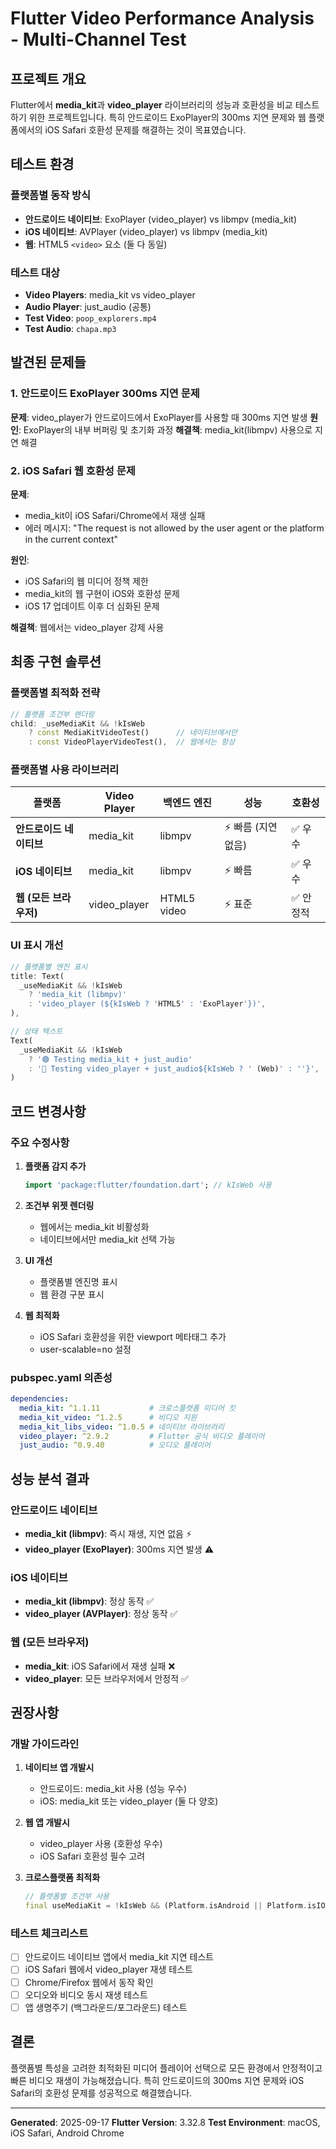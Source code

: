 # Flutter Video Performance Analysis - Multi-Channel Test

## 프로젝트 개요

Flutter에서 **media_kit**과 **video_player** 라이브러리의 성능과 호환성을 비교 테스트하기 위한 프로젝트입니다. 특히 안드로이드 ExoPlayer의 300ms 지연 문제와 웹 플랫폼에서의 iOS Safari 호환성 문제를 해결하는 것이 목표였습니다.

## 테스트 환경

### 플랫폼별 동작 방식
- **안드로이드 네이티브**: ExoPlayer (video_player) vs libmpv (media_kit)
- **iOS 네이티브**: AVPlayer (video_player) vs libmpv (media_kit)
- **웹**: HTML5 `<video>` 요소 (둘 다 동일)

### 테스트 대상
- **Video Players**: media_kit vs video_player
- **Audio Player**: just_audio (공통)
- **Test Video**: `poop_explorers.mp4`
- **Test Audio**: `chapa.mp3`

## 발견된 문제들

### 1. 안드로이드 ExoPlayer 300ms 지연 문제
**문제**: video_player가 안드로이드에서 ExoPlayer를 사용할 때 300ms 지연 발생
**원인**: ExoPlayer의 내부 버퍼링 및 초기화 과정
**해결책**: media_kit(libmpv) 사용으로 지연 해결

### 2. iOS Safari 웹 호환성 문제
**문제**:
- media_kit이 iOS Safari/Chrome에서 재생 실패
- 에러 메시지: "The request is not allowed by the user agent or the platform in the current context"

**원인**:
- iOS Safari의 웹 미디어 정책 제한
- media_kit의 웹 구현이 iOS와 호환성 문제
- iOS 17 업데이트 이후 더 심화된 문제

**해결책**: 웹에서는 video_player 강제 사용

## 최종 구현 솔루션

### 플랫폼별 최적화 전략

```dart
// 플랫폼 조건부 렌더링
child: _useMediaKit && !kIsWeb
    ? const MediaKitVideoTest()      // 네이티브에서만
    : const VideoPlayerVideoTest(),  // 웹에서는 항상
```

### 플랫폼별 사용 라이브러리

| 플랫폼 | Video Player | 백엔드 엔진 | 성능 | 호환성 |
|--------|-------------|------------|------|--------|
| **안드로이드 네이티브** | media_kit | libmpv | ⚡ 빠름 (지연 없음) | ✅ 우수 |
| **iOS 네이티브** | media_kit | libmpv | ⚡ 빠름 | ✅ 우수 |
| **웹 (모든 브라우저)** | video_player | HTML5 video | ⚡ 표준 | ✅ 안정적 |

### UI 표시 개선

```dart
// 플랫폼별 엔진 표시
title: Text(
  _useMediaKit && !kIsWeb
    ? 'media_kit (libmpv)'
    : 'video_player (${kIsWeb ? 'HTML5' : 'ExoPlayer'})',
),

// 상태 텍스트
Text(
  _useMediaKit && !kIsWeb
    ? '🟢 Testing media_kit + just_audio'
    : '🔵 Testing video_player + just_audio${kIsWeb ? ' (Web)' : ''}',
)
```

## 코드 변경사항

### 주요 수정사항

1. **플랫폼 감지 추가**
   ```dart
   import 'package:flutter/foundation.dart'; // kIsWeb 사용
   ```

2. **조건부 위젯 렌더링**
   - 웹에서는 media_kit 비활성화
   - 네이티브에서만 media_kit 선택 가능

3. **UI 개선**
   - 플랫폼별 엔진명 표시
   - 웹 환경 구분 표시

4. **웹 최적화**
   - iOS Safari 호환성을 위한 viewport 메타태그 추가
   - user-scalable=no 설정

### pubspec.yaml 의존성

```yaml
dependencies:
  media_kit: ^1.1.11           # 크로스플랫폼 미디어 킷
  media_kit_video: ^1.2.5      # 비디오 지원
  media_kit_libs_video: ^1.0.5 # 네이티브 라이브러리
  video_player: ^2.9.2         # Flutter 공식 비디오 플레이어
  just_audio: ^0.9.40          # 오디오 플레이어
```

## 성능 분석 결과

### 안드로이드 네이티브
- **media_kit (libmpv)**: 즉시 재생, 지연 없음 ⚡
- **video_player (ExoPlayer)**: 300ms 지연 발생 ⚠️

### iOS 네이티브
- **media_kit (libmpv)**: 정상 동작 ✅
- **video_player (AVPlayer)**: 정상 동작 ✅

### 웹 (모든 브라우저)
- **media_kit**: iOS Safari에서 재생 실패 ❌
- **video_player**: 모든 브라우저에서 안정적 ✅

## 권장사항

### 개발 가이드라인

1. **네이티브 앱 개발시**
   - 안드로이드: media_kit 사용 (성능 우수)
   - iOS: media_kit 또는 video_player (둘 다 양호)

2. **웹 앱 개발시**
   - video_player 사용 (호환성 우수)
   - iOS Safari 호환성 필수 고려

3. **크로스플랫폼 최적화**
   ```dart
   // 플랫폼별 조건부 사용
   final useMediaKit = !kIsWeb && (Platform.isAndroid || Platform.isIOS);
   ```

### 테스트 체크리스트

- [ ] 안드로이드 네이티브 앱에서 media_kit 지연 테스트
- [ ] iOS Safari 웹에서 video_player 재생 테스트
- [ ] Chrome/Firefox 웹에서 동작 확인
- [ ] 오디오와 비디오 동시 재생 테스트
- [ ] 앱 생명주기 (백그라운드/포그라운드) 테스트

## 결론

플랫폼별 특성을 고려한 최적화된 미디어 플레이어 선택으로 모든 환경에서 안정적이고 빠른 비디오 재생이 가능해졌습니다. 특히 안드로이드의 300ms 지연 문제와 iOS Safari의 호환성 문제를 성공적으로 해결했습니다.

---

**Generated**: 2025-09-17
**Flutter Version**: 3.32.8
**Test Environment**: macOS, iOS Safari, Android Chrome